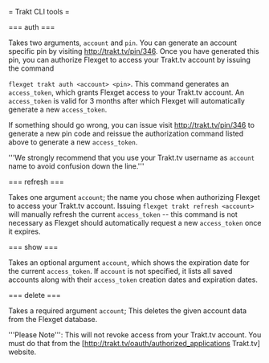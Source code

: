 = Trakt CLI tools =

=== auth ===

Takes two arguments, `account` and `pin`. You can generate an account specific pin by visiting http://trakt.tv/pin/346. Once you have generated this pin, you can authorize Flexget to access your Trakt.tv account by issuing the command

`flexget trakt auth <account> <pin>`. This command generates an `access_token`, which grants Flexget access to your Trakt.tv account. An `access_token` is valid for 3 months after which Flexget will automatically generate a new `access_token`.

If something should go wrong, you can issue visit http://trakt.tv/pin/346 to generate a new pin code and reissue the authorization command listed above to generate a new `access_token`.

'''We strongly recommend that you use your Trakt.tv username as `account` name to avoid confusion down the line.'''

=== refresh ===

Takes one argument `account`; the name you chose when authorizing Flexget to access your Trakt.tv account. Issuing `flexget trakt refresh <account>` will manually refresh the current `access_token` -- this command is not necessary as Flexget should automatically request a new `access_token` once it expires.

=== show ===

Takes an optional argument `account`, which shows the expiration date for the current `access_token`. If `account` is not specified, it lists all saved accounts along with their `access_token` creation dates and expiration dates.

=== delete ===

Takes a required argument `account`; This deletes the given account data from the Flexget database.

'''Please Note''': This will not revoke access from your Trakt.tv account. You must do that from the [http://trakt.tv/oauth/authorized_applications Trakt.tv] website.